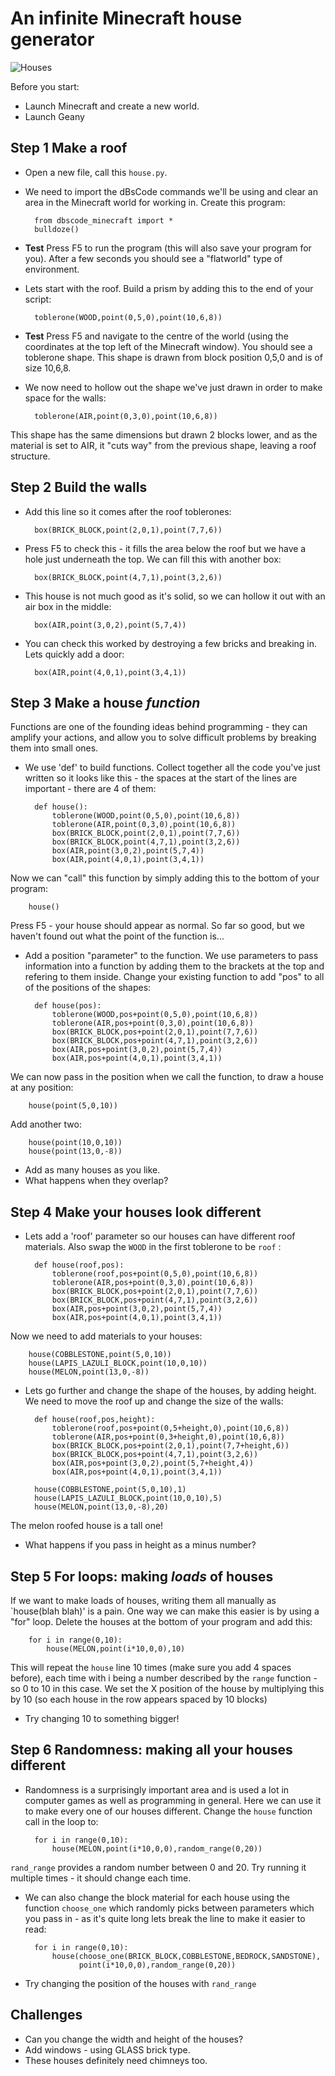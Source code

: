 # An infinite Minecraft house generator

![Houses](https://github.com/nebogeo/dbscode/raw/master/doc/images/infinite-house.jpg "Some houses")

Before you start:

* Launch Minecraft and create a new world.
* Launch Geany

## Step 1 Make a roof

* Open a new file, call this `house.py`.

* We need to import the dBsCode commands we'll be using and clear an
area in the Minecraft world for working in. Create this program:

        from dbscode_minecraft import *
        bulldoze()

* **Test** Press F5 to run the program (this will also save your
program for you). After a few seconds you should see a "flatworld" type
of environment.

* Lets start with the roof. Build a prism by adding this to the end of your script:

        toblerone(WOOD,point(0,5,0),point(10,6,8))

* **Test** Press F5 and navigate to the centre of the world (using the
coordinates at the top left of the Minecraft window). You should see a
toblerone shape. This shape is drawn from block position 0,5,0 and is of
size 10,6,8.

* We now need to hollow out the shape we've just drawn in order to make
space for the walls:

        toblerone(AIR,point(0,3,0),point(10,6,8))

This shape has the same dimensions but drawn 2 blocks lower, and
as the material is set to AIR, it "cuts way" from the previous shape,
leaving a roof structure.

## Step 2 Build the walls

* Add this line so it comes after the roof toblerones:

        box(BRICK_BLOCK,point(2,0,1),point(7,7,6))

* Press F5 to check this - it fills the area below the roof but we have
a hole just underneath the top. We can fill this with another box:

        box(BRICK_BLOCK,point(4,7,1),point(3,2,6))

* This house is not much good as it's solid, so we can hollow it out
with an air box in the middle:

        box(AIR,point(3,0,2),point(5,7,4))

* You can check this worked by destroying a few bricks and breaking
in. Lets quickly add a door:

        box(AIR,point(4,0,1),point(3,4,1))

## Step 3 Make a house *function*

Functions are one of the founding ideas behind programming - they can
amplify your actions, and allow you to solve difficult problems by
breaking them into small ones.

* We use 'def' to build functions. Collect together all the code you've
just written so it looks like this - the spaces at the start of the
lines are important - there are 4 of them:

        def house():
        	toblerone(WOOD,point(0,5,0),point(10,6,8))
        	toblerone(AIR,point(0,3,0),point(10,6,8))
        	box(BRICK_BLOCK,point(2,0,1),point(7,7,6))
        	box(BRICK_BLOCK,point(4,7,1),point(3,2,6))
        	box(AIR,point(3,0,2),point(5,7,4))
        	box(AIR,point(4,0,1),point(3,4,1))

Now we can "call" this function by simply adding this to the bottom of your
program:

        house()

Press F5 - your house should appear as normal. So far so good, but we
haven't found out what the point of the function is...

* Add a position "parameter" to the function. We use parameters to pass
information into a function by adding them to the brackets at the top
and refering to them inside. Change your existing function to add "pos"
to all of the positions of the shapes:

        def house(pos):
        	toblerone(WOOD,pos+point(0,5,0),point(10,6,8))
        	toblerone(AIR,pos+point(0,3,0),point(10,6,8))
        	box(BRICK_BLOCK,pos+point(2,0,1),point(7,7,6))
        	box(BRICK_BLOCK,pos+point(4,7,1),point(3,2,6))
        	box(AIR,pos+point(3,0,2),point(5,7,4))
        	box(AIR,pos+point(4,0,1),point(3,4,1))

We can now pass in the position when we call the function, to draw a
house at any position:

        house(point(5,0,10))

Add another two:

        house(point(10,0,10))
        house(point(13,0,-8))

* Add as many houses as you like.
* What happens when they overlap?

## Step 4 Make your houses look different

* Lets add a 'roof' parameter so our houses can have different roof
materials. Also swap the `WOOD` in the first toblerone to be `roof` :

        def house(roof,pos):
        	toblerone(roof,pos+point(0,5,0),point(10,6,8))
        	toblerone(AIR,pos+point(0,3,0),point(10,6,8))
        	box(BRICK_BLOCK,pos+point(2,0,1),point(7,7,6))
        	box(BRICK_BLOCK,pos+point(4,7,1),point(3,2,6))
        	box(AIR,pos+point(3,0,2),point(5,7,4))
        	box(AIR,pos+point(4,0,1),point(3,4,1))

Now we need to add materials to your houses:

        house(COBBLESTONE,point(5,0,10))
        house(LAPIS_LAZULI_BLOCK,point(10,0,10))
        house(MELON,point(13,0,-8))

* Lets go further and change the shape of the houses, by adding
height. We need to move the roof up and change the size of the walls:

        def house(roof,pos,height):
        	toblerone(roof,pos+point(0,5+height,0),point(10,6,8))
        	toblerone(AIR,pos+point(0,3+height,0),point(10,6,8))
        	box(BRICK_BLOCK,pos+point(2,0,1),point(7,7+height,6))
        	box(BRICK_BLOCK,pos+point(4,7,1),point(3,2,6))
        	box(AIR,pos+point(3,0,2),point(5,7+height,4))
        	box(AIR,pos+point(4,0,1),point(3,4,1))

        house(COBBLESTONE,point(5,0,10),1)
        house(LAPIS_LAZULI_BLOCK,point(10,0,10),5)
        house(MELON,point(13,0,-8),20)

The melon roofed house is a tall one!

* What happens if you pass in height as a minus number?

## Step 5 For loops: making *loads* of houses

If we want to make loads of houses, writing them all manually as
`house(blah blah)' is a pain. One way we can make this easier is by
using a "for" loop. Delete the houses at the bottom of your program and
add this:

        for i in range(0,10):
            house(MELON,point(i*10,0,0),10)

This will repeat the `house` line 10 times (make sure you add 4 spaces
before), each time with i being a number described by the `range`
function - so 0 to 10 in this case. We set the X position of the house
by multiplying this by 10 (so each house in the row appears spaced by 10
blocks)

* Try changing 10 to something bigger!

## Step 6 Randomness: making all your houses different

* Randomness is a surprisingly important area and is used a lot in
computer games as well as programming in general. Here we can use it to
make every one of our houses different. Change the `house` function call
in the loop to:

        for i in range(0,10):
            house(MELON,point(i*10,0,0),random_range(0,20))

`rand_range` provides a random number between 0 and 20. Try running it
multiple times - it should change each time.

* We can also change the block material for each house using the
function `choose_one` which randomly picks between parameters which you
pass in - as it's quite long lets break the line to make it easier to read:

        for i in range(0,10):
            house(choose_one(BRICK_BLOCK,COBBLESTONE,BEDROCK,SANDSTONE),
                  point(i*10,0,0),random_range(0,20))

* Try changing the position of the houses with `rand_range`

## Challenges

* Can you change the width and height of the houses?
* Add windows - using GLASS brick type.
* These houses definitely need chimneys too.
